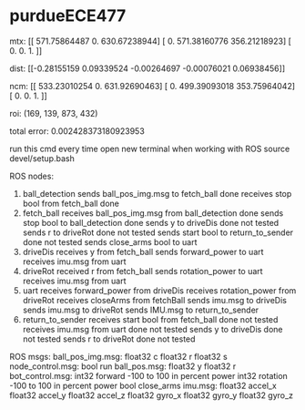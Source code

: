 # purdueECE477

mtx: [[ 571.75864487    0.          630.67238944]
 [   0.          571.38160776  356.21218923]
 [   0.            0.            1.        ]]

 dist: [[-0.28155159  0.09339524 -0.00264697 -0.00076021  0.06938456]]

 ncm: [[ 533.23010254    0.          631.92690463]
 [   0.          499.39093018  353.75964042]
 [   0.            0.            1.        ]]

roi: (169, 139, 873, 432)

total error: 0.002428373180923953

run this cmd every time open new terminal when working with ROS
source devel/setup.bash


ROS nodes:
1. ball_detection
    sends ball_pos_img.msg to fetch_ball            done
    receives stop bool from fetch_ball              done
2. fetch_ball
    receives ball_pos_img.msg from ball_detection   done
    sends stop bool to ball_detection               done
    sends y to driveDis                             done not tested
    sends r to driveRot                             done not tested
    sends start bool to return_to_sender            done not tested
    sends close_arms bool to uart
3. driveDis
    receives y from fetch_ball
    sends forward_power to uart
    receives imu.msg from uart
4. driveRot
    received r from fetch_ball
    sends rotation_power to uart
    receives imu.msg from uart
5. uart
    receives forward_power from driveDis
    receives rotation_power from driveRot
    receives closeArms from fetchBall
    sends imu.msg to driveDis
    sends imu.msg to driveRot
    sends IMU.msg to return_to_sender
6. return_to_sender
    receives start bool from fetch_ball             done not tested
    receives imu.msg from uart                      done not tested
    sends y to driveDis                             done not tested
    sends r to driveRot                             done not tested

ROS msgs:
    ball_pos_img.msg:
        float32 c
        float32 r
        float32 s
    node_control.msg:
        bool run
    ball_pos.msg:
        float32 y
        float32 r
    bot_control.msg:
        int32 forward -100 to 100 in percent power
        int32 rotation -100 to 100 in percent power
        bool close_arms
    imu.msg:
        float32 accel_x
        float32 accel_y
        float32 accel_z
        float32 gyro_x
        float32 gyro_y
        float32 gyro_z
